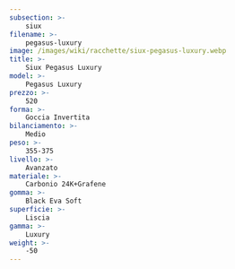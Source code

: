 ```yaml
---
subsection: >-
    siux
filename: >-
    pegasus-luxury
image: /images/wiki/racchette/siux-pegasus-luxury.webp
title: >-
    Siux Pegasus Luxury
model: >-
    Pegasus Luxury
prezzo: >-
    520
forma: >-
    Goccia Invertita
bilanciamento: >-
    Medio
peso: >-
    355-375
livello: >-
    Avanzato
materiale: >-
    Carbonio 24K+Grafene
gomma: >-
    Black Eva Soft
superficie: >-
    Liscia
gamma: >-
    Luxury
weight: >-
    -50
---
```

